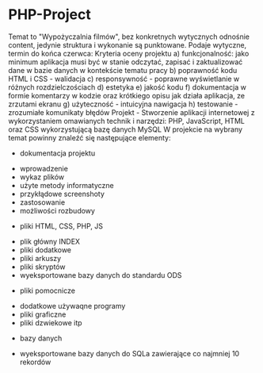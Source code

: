 # PHP-Project

Temat to "Wypożyczalnia filmów", bez konkretnych wytycznych odnośnie content, jedynie struktura i wykonanie są punktowane.
Podaje wytyczne, termin do końca czerwca:
Kryteria oceny projektu
a) funkcjonalność: jako minimum aplikacja musi być w stanie odczytać, zapisać i zaktualizować dane w bazie
danych w kontekście tematu pracy
b) poprawność kodu HTML i CSS - walidacja
c) responsywność - poprawne wyświetlanie w różnych rozdzielczościach
d) estetyka
e) jakość kodu
f) dokumentacja w formie komentarzy w kodzie oraz krótkiego opisu jak działa aplikacja, ze zrzutami ekranu
g) użyteczność - intuicyjna nawigacja
h) testowanie - zrozumiałe komunikaty błędów
Projekt - Stworzenie aplikacji internetowej z wykorzystaniem omawianych technik i narzędzi: PHP, JavaScript, HTML oraz CSS wykorzystującą bazę danych MySQL
W projekcie na wybrany temat powinny znaleźć się następujące elementy:
- dokumentacja projektu
* wprowadzenie
* wykaz plików
* użyte metody informatyczne
* przykłądowe screenshoty
* zastosowanie
* możliwości rozbudowy
- pliki HTML, CSS, PHP, JS
* plik główny INDEX
* pliki dodatkowe
* pliki arkuszy
* pliki skryptów
* wyeksportowane bazy danych do standardu ODS
- pliki pomocnicze
* dodatkowe używaqne programy
* pliki graficzne
* pliki dzwiekowe itp
- bazy danych
* wyeksportowane bazy danych do SQLa
zawierające co najmniej 10 rekordów
